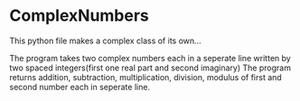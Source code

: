 # ComplexNumbers
This python file makes a complex class of its own...

The program takes two complex numbers each in a seperate line written by two spaced integers(first one real part and second imaginary)
The program returns addition, subtraction, multiplication, division, modulus of first and second number each in seperate line.
